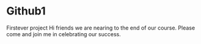 # Github1
Firstever project
Hi friends we are nearing to the end of our course. Please come and join me in celebrating our success.
